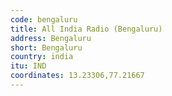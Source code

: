 ```yaml
---
code: bengaluru
title: All India Radio (Bengaluru)
address: Bengaluru
short: Bengaluru
country: india
itu: IND
coordinates: 13.23306,77.21667
---
```

